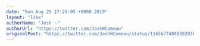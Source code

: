 ```yaml
---
date: "Sun Aug 25 17:29:05 +0000 2019"
layout: "like"
authorName: "Josh ✨"
authorUrl: "https://twitter.com/JoshWComeau"
originalPost: "https://twitter.com/JoshWComeau/status/1165677488938393600"
---
```

